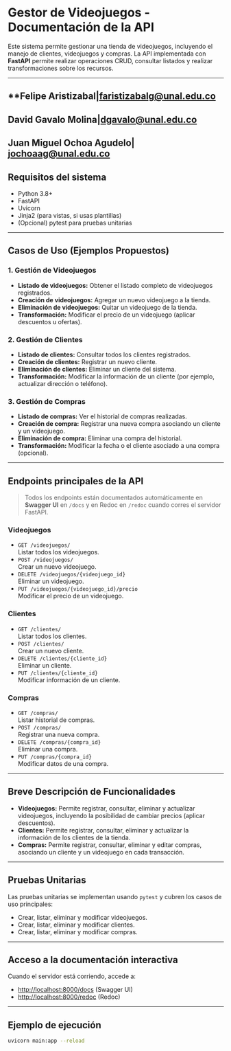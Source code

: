 # Gestor de Videojuegos - Documentación de la API

Este sistema permite gestionar una tienda de videojuegos, incluyendo el manejo de clientes, videojuegos y compras. La API implementada con **FastAPI** permite realizar operaciones CRUD, consultar listados y realizar transformaciones sobre los recursos.

---
## **Felipe Aristizabal|faristizabalg@unal.edu.co 
## **David Gavalo Molina|dgavalo@unal.edu.co**
## **Juan Miguel Ochoa Agudelo| jochoaag@unal.edu.co**

## **Requisitos del sistema**

- Python 3.8+
- FastAPI
- Uvicorn
- Jinja2 (para vistas, si usas plantillas)
- (Opcional) pytest para pruebas unitarias

---

## **Casos de Uso (Ejemplos Propuestos)**

### 1. **Gestión de Videojuegos**
- **Listado de videojuegos:** Obtener el listado completo de videojuegos registrados.
- **Creación de videojuegos:** Agregar un nuevo videojuego a la tienda.
- **Eliminación de videojuegos:** Quitar un videojuego de la tienda.
- **Transformación:** Modificar el precio de un videojuego (aplicar descuentos u ofertas).

### 2. **Gestión de Clientes**
- **Listado de clientes:** Consultar todos los clientes registrados.
- **Creación de clientes:** Registrar un nuevo cliente.
- **Eliminación de clientes:** Eliminar un cliente del sistema.
- **Transformación:** Modificar la información de un cliente (por ejemplo, actualizar dirección o teléfono).

### 3. **Gestión de Compras**
- **Listado de compras:** Ver el historial de compras realizadas.
- **Creación de compra:** Registrar una nueva compra asociando un cliente y un videojuego.
- **Eliminación de compra:** Eliminar una compra del historial.
- **Transformación:** Modificar la fecha o el cliente asociado a una compra (opcional).

---

## **Endpoints principales de la API**

> Todos los endpoints están documentados automáticamente en **Swagger UI** en `/docs` y en Redoc en `/redoc` cuando corres el servidor FastAPI.

### **Videojuegos**
- `GET /videojuegos/`  
  Listar todos los videojuegos.
- `POST /videojuegos/`  
  Crear un nuevo videojuego.
- `DELETE /videojuegos/{videojuego_id}`  
  Eliminar un videojuego.
- `PUT /videojuegos/{videojuego_id}/precio`  
  Modificar el precio de un videojuego.

### **Clientes**
- `GET /clientes/`  
  Listar todos los clientes.
- `POST /clientes/`  
  Crear un nuevo cliente.
- `DELETE /clientes/{cliente_id}`  
  Eliminar un cliente.
- `PUT /clientes/{cliente_id}`  
  Modificar información de un cliente.

### **Compras**
- `GET /compras/`  
  Listar historial de compras.
- `POST /compras/`  
  Registrar una nueva compra.
- `DELETE /compras/{compra_id}`  
  Eliminar una compra.
- `PUT /compras/{compra_id}`  
  Modificar datos de una compra.

---

## **Breve Descripción de Funcionalidades**

- **Videojuegos:** Permite registrar, consultar, eliminar y actualizar videojuegos, incluyendo la posibilidad de cambiar precios (aplicar descuentos).
- **Clientes:** Permite registrar, consultar, eliminar y actualizar la información de los clientes de la tienda.
- **Compras:** Permite registrar, consultar, eliminar y editar compras, asociando un cliente y un videojuego en cada transacción.

---

## **Pruebas Unitarias**

Las pruebas unitarias se implementan usando `pytest` y cubren los casos de uso principales:
- Crear, listar, eliminar y modificar videojuegos.
- Crear, listar, eliminar y modificar clientes.
- Crear, listar, eliminar y modificar compras.

---

## **Acceso a la documentación interactiva**

Cuando el servidor está corriendo, accede a:
- [http://localhost:8000/docs](http://localhost:8001/docs) (Swagger UI)
- [http://localhost:8000/redoc](http://localhost:8001/redoc) (Redoc)

---

## **Ejemplo de ejecución**

```bash
uvicorn main:app --reload
